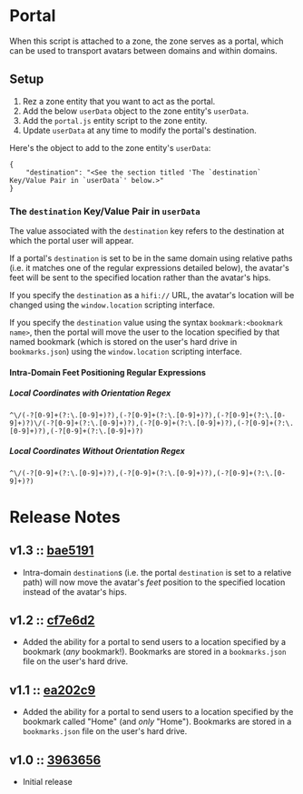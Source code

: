 # Portal
When this script is attached to a zone, the zone serves as a portal, which can be used to transport avatars between domains and within domains.

## Setup
1. Rez a zone entity that you want to act as the portal.
2. Add the below `userData` object to the zone entity's `userData`.
3. Add the `portal.js` entity script to the zone entity.
4. Update `userData` at any time to modify the portal's destination.

Here's the object to add to the zone entity's `userData`:
```
{
    "destination": "<See the section titled 'The `destination` Key/Value Pair in `userData`' below.>"
}
```

### The `destination` Key/Value Pair in `userData`
The value associated with the `destination` key refers to the destination at which the portal user will appear.

If a portal's `destination` is set to be in the same domain using relative paths (i.e. it matches one of the regular expressions detailed below), the avatar's feet will be sent to the specified location rather than the avatar's hips.

If you specify the `destination` as a `hifi://` URL, the avatar's location will be changed using the `window.location` scripting interface.

If you specify the `destination` value using the syntax `bookmark:<bookmark name>`, then the portal will move the user to the location specified by that named bookmark (which is stored on the user's hard drive in `bookmarks.json`) using the `window.location` scripting interface.

#### Intra-Domain Feet Positioning Regular Expressions
##### Local Coordinates with Orientation Regex
`^\/(-?[0-9]+(?:\.[0-9]+)?),(-?[0-9]+(?:\.[0-9]+)?),(-?[0-9]+(?:\.[0-9]+)?)\/(-?[0-9]+(?:\.[0-9]+)?),(-?[0-9]+(?:\.[0-9]+)?),(-?[0-9]+(?:\.[0-9]+)?),(-?[0-9]+(?:\.[0-9]+)?)`
##### Local Coordinates Without Orientation Regex
`^\/(-?[0-9]+(?:\.[0-9]+)?),(-?[0-9]+(?:\.[0-9]+)?),(-?[0-9]+(?:\.[0-9]+)?)`

# Release Notes
## v1.3 :: [bae5191](https://github.com/highfidelity/hifi-content/commit/bae5191)
- Intra-domain `destination`s (i.e. the portal `destination` is set to a relative path) will now move the avatar's _feet_ position to the specified location instead of the avatar's hips.

## v1.2 :: [cf7e6d2](https://github.com/highfidelity/hifi-content/commit/cf7e6d2)
- Added the ability for a portal to send users to a location specified by a bookmark (_any_ bookmark!). Bookmarks are stored in a `bookmarks.json` file on the user's hard drive.

## v1.1 :: [ea202c9](https://github.com/highfidelity/hifi-content/commit/ea202c9)
- Added the ability for a portal to send users to a location specified by the bookmark called "Home" (and _only_ "Home"). Bookmarks are stored in a `bookmarks.json` file on the user's hard drive.

## v1.0 :: [3963656](https://github.com/highfidelity/hifi-content/commit/3963656)
- Initial release